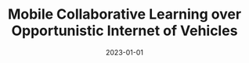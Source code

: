 ---
title: "Mobile Collaborative Learning over Opportunistic Internet of Vehicles"
authors:
- Peng Yu
- Junye Zhang
- Honglin Fang
- Li Wenjing
- Lei Feng
- Fanqin Zhou
- Pei Xiao
- Song Guo

date: "2023-01-01"
# doi: "10.1109/TNSE.2022.3141728"

# Publication type.
# 1 = Conference paper; 2 = Journal article;
# 3 = Preprint Paper; 4 = Report; 5 = Book; 6 = Book section;
# 7 = Thesis; 8 = Patent
publication_types: ["2"]

# Publication name and optional abbreviated publication name.
publication: IEEE Journal on Selected Areas in Communications (JSAC) (CCF-A)
# publication_short: "TMC (JCR-Q1)"

# url_pdf: https://ieeexplore.ieee.org/abstract/document/9676470
# url_code: ''
# url_dataset: ''
# url_poster: ''
# url_project: ''
# url_slides: ''
# url_video: ''

---